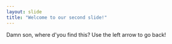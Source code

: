 ```yaml
---
layout: slide
title: "Welcome to our second slide!"
---
```

Damn son, where d'you find this?
Use the left arrow to go back!
